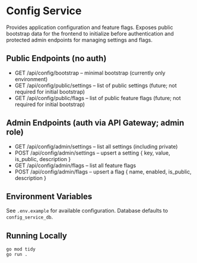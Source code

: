 # Config Service

Provides application configuration and feature flags. Exposes public bootstrap data for the frontend to initialize before authentication and protected admin endpoints for managing settings and flags.

## Public Endpoints (no auth)
- GET /api/config/bootstrap – minimal bootstrap (currently only environment)
- GET /api/config/public/settings – list of public settings (future; not required for initial bootstrap)
- GET /api/config/public/flags – list of public feature flags (future; not required for initial bootstrap)

## Admin Endpoints (auth via API Gateway; admin role)
- GET /api/config/admin/settings – list all settings (including private)
- POST /api/config/admin/settings – upsert a setting { key, value, is_public, description }
- GET /api/config/admin/flags – list all feature flags
- POST /api/config/admin/flags – upsert a flag { name, enabled, is_public, description }

## Environment Variables
See `.env.example` for available configuration. Database defaults to `config_service_db`.

## Running Locally
```
go mod tidy
go run .
```
